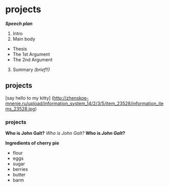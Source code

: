 # projects

**_Speech plan_**
1. Intro
2. Main body
+  Thesis
+  The 1st Argument
+  The 2nd Argument
3. Summary *(brief!!)*
## projects

[say hello to my kitty] (http://zhenskoe-mnenie.ru/upload/information_system_14/2/3/5/item_23528/information_items_23528.jpg)
### projects

**Who is John Galt?**
*Who is John Galt?*
**Who is _John Galt_?**

**Ingredients of cherry pie**
+ flour
+ eggs
+ sugar
+ berries
+ butter
+ barm


